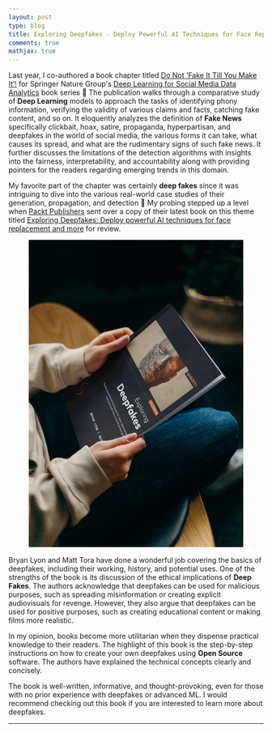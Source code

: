 ```yaml
---
layout: post
type: blog
title: Exploring Deepfakes - Deploy Powerful AI Techniques for Face Replacement and More 🥸
comments: true
mathjax: true
---
```


<p>Last year, I co-authored a book chapter titled <a href="https://link.springer.com/chapter/10.1007/978-3-031-10869-3_12" target="_blank">Do Not ‘Fake It Till You Make It’!</a> for Springer Nature Group's <a href="https://link.springer.com/book/10.1007/978-3-031-10869-3" target="_blank">Deep Learning for Social Media Data Analytics</a> book series 📕 The publication walks through a comparative study of <strong>Deep Learning</strong> models to approach the tasks of identifying phony information, verifying the validity of various claims and facts, catching fake content, and so on.  It eloquently analyzes the definition of <strong>Fake News</strong> specifically clickbait, hoax, satire, propaganda, hyperpartisan, and deepfakes in the world of social media, the various forms it can take, what causes its spread, and what are the rudimentary signs of such fake news. It further discusses the limitations of the detection algorithms with insights into the fairness, interpretability, and accountability along with providing pointers for the readers regarding emerging trends in this domain.</p>

<p>My favorite part of the chapter was certainly <strong>deep fakes</strong> since it was intriguing to dive into the various real-world case studies of their generation, propagation, and detection 🥸 My probing stepped up a level when <a href="https://www.packtpub.com/" target="_blank">Packt Publishers</a> sent over a copy of their latest book on this theme titled <a href="https://www.amazon.com/Exploring-Deepfakes-techniques-replacement-comprehensive/dp/1801810699" target="_blank">Exploring Deepfakes: Deploy powerful AI techniques for face replacement and more</a> for review.</p>

<figure class="wp-block-image"><img src="../images/bookreview.jpg" width=500px></figure>

<p>Bryan Lyon and Matt Tora have done a wonderful job covering the basics of deepfakes, including their working, history, and potential uses. One of the strengths of the book is its discussion of the ethical implications of <strong>Deep Fakes</strong>. The authors acknowledge that deepfakes can be used for malicious purposes, such as spreading misinformation or creating explicit audiovisuals for revenge. However, they also argue that deepfakes can be used for positive purposes, such as creating educational content or making films more realistic.</p>

<p>In my opinion, books become more utilitarian when they dispense practical knowledge to their readers. The highlight of this book is the step-by-step instructions on how to create your own deepfakes using <strong>Open Source</strong> software. The authors have explained the technical concepts clearly and concisely.</p>

<p>The book is well-written, informative, and thought-provoking, even for those with no prior experience with deepfakes or advanced ML. I would recommend checking out this book if you are interested to learn more about deepfakes.</p>
<hr>
